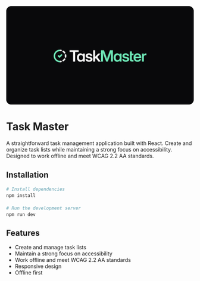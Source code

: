 <img src="https://raw.githubusercontent.com/eremannisto/task-master/refs/heads/main/public/banner.png" alt="Task Master" />

# Task Master
A straightforward task management application built with React. Create and organize task lists while maintaining a strong focus on accessibility. Designed to work offline and meet WCAG 2.2 AA standards.

## Installation
```bash
# Install dependencies
npm install

# Run the development server
npm run dev
```

## Features
- Create and manage task lists
- Maintain a strong focus on accessibility
- Work offline and meet WCAG 2.2 AA standards
- Responsive design
- Offline first